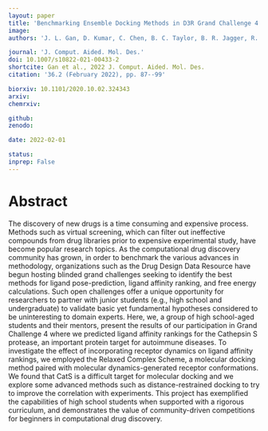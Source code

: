 ```yaml
---
layout: paper
title: 'Benchmarking Ensemble Docking Methods in D3R Grand Challenge 4'
image: 
authors: 'J. L. Gan, D. Kumar, C. Chen, B. C. Taylor, B. R. Jagger, R. E. Amaro<sup>$</sup>, and C. T. Lee<sup>$</sup>'

journal: 'J. Comput. Aided. Mol. Des.'
doi: 10.1007/s10822-021-00433-2
shortcite: Gan et al., 2022 J. Comput. Aided. Mol. Des.
citation: '36.2 (February 2022), pp. 87--99'

biorxiv: 10.1101/2020.10.02.324343
arxiv: 
chemrxiv: 

github: 
zenodo: 

date: 2022-02-01

status: 
inprep: False
---
```


# Abstract

The discovery of new drugs is a time consuming and expensive process. Methods such as virtual screening, which can filter out ineffective compounds from drug libraries prior to expensive experimental study, have become popular research topics. As the computational drug discovery community has grown, in order to benchmark the various advances in methodology, organizations such as the Drug Design Data Resource have begun hosting blinded grand challenges seeking to identify the best methods for ligand pose-prediction, ligand affinity ranking, and free energy calculations. Such open challenges offer a unique opportunity for researchers to partner with junior students (e.g., high school and undergraduate) to validate basic yet fundamental hypotheses considered to be uninteresting to domain experts. Here, we, a group of high school-aged students and their mentors, present the results of our participation in Grand Challenge 4 where we predicted ligand affinity rankings for the Cathepsin S protease, an important protein target for autoimmune diseases. To investigate the effect of incorporating receptor dynamics on ligand affinity rankings, we employed the Relaxed Complex Scheme, a molecular docking method paired with molecular dynamics-generated receptor conformations. We found that CatS is a difficult target for molecular docking and we explore some advanced methods such as distance-restrained docking to try to improve the correlation with experiments. This project has exemplified the capabilities of high school students when supported with a rigorous curriculum, and demonstrates the value of community-driven competitions for beginners in computational drug discovery.
